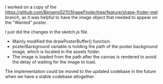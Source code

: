 I worked on a copy of the https://github.com/Benams5211/ShapeFinder/tree/feature/shape-finder-mel branch, as it was helpful to have the image object that needed to appear on the "Wanted" poster.

I just did the changes in the sketch.js file.

- Mainly modified the drawPosterBuffer() function.
- posterBackground variable is holding the path of the poster background image, which is located in the assets folder.
- The image is loaded from the path after the canvas is rendered to avoid the delay of waiting for the image to load.

The implementation could be moved to the updated codebase in the future when we have a stable codebase altogether.
